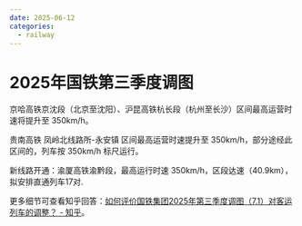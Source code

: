 ```yaml
---
date: 2025-06-12
categories:
  - railway
---
```


# 2025年国铁第三季度调图

京哈高铁京沈段（北京至沈阳）、沪昆高铁杭长段（杭州至长沙）区间最高运营时速将提升至 350km/h。

贵南高铁 凤岭北线路所-永安镇 区间最高运营时速提升至 350km/h，部分途经此区间的，列车按 350km/h 标尺运行。

新线路开通：渝厦高铁渝黔段，最高运行时速 350km/h，区段达速（40.9km），拟安排直通列车17对.

<!-- more -->

更多细节可查看知乎回答：[如何评价国铁集团2025年第三季度调图（7.1）对客运列车的调整？ - 知乎](https://www.zhihu.com/question/1899944689660065394)。
